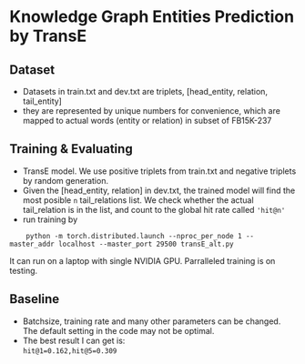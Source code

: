 # Knowledge Graph Entities Prediction by TransE

## Dataset
- Datasets in train.txt and dev.txt are triplets, [head_entity, relation, tail_entity]
- they are represented by unique numbers for convenience, which are mapped to actual words (entity or relation) in subset of FB15K-237
## Training & Evaluating
- TransE model. We use positive triplets from train.txt and negative triplets by random generation.
- Given the [head_entity, relation] in dev.txt, the trained model will find the most posible `n` tail_relations list. We check whether the actual tail_relation is in the list, and count to the global hit rate called `'hit@n'`
- run training by 
```
    python -m torch.distributed.launch --nproc_per_node 1 --master_addr localhost --master_port 29500 transE_alt.py
```
It can run on a laptop with single NVIDIA GPU. Parralleled training is on testing.

## Baseline
- Batchsize, training rate and many other parameters can be changed. The default setting in the code may not be optimal.
- The best result I can get is:  
    `hit@1=0.162,hit@5=0.309`
